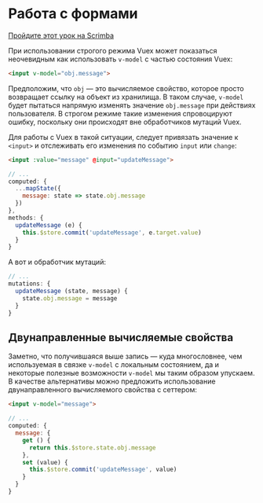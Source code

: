 # Работа с формами

<div class="scrimba"><a href="https://scrimba.com/p/pnyzgAP/cqKRgEC9" target="_blank" rel="noopener noreferrer">Пройдите этот урок на Scrimba</a></div>

При использовании строгого режима Vuex может показаться неочевидным как использовать `v-model` с частью состояния Vuex:

```html
<input v-model="obj.message">
```

Предположим, что `obj` — это вычисляемое свойство, которое просто возвращает ссылку на объект из хранилища. В таком случае, `v-model` будет пытаться напрямую изменять значение `obj.message` при действиях пользователя. В строгом режиме такие изменения спровоцируют ошибку, поскольку они происходят вне обработчиков мутаций Vuex.

Для работы с Vuex в такой ситуации, следует привязать значение к `<input>` и отслеживать его изменения по событию `input` или `change`:

```html
<input :value="message" @input="updateMessage">
```

```js
// ...
computed: {
  ...mapState({
    message: state => state.obj.message
  })
},
methods: {
  updateMessage (e) {
    this.$store.commit('updateMessage', e.target.value)
  }
}
```

А вот и обработчик мутаций:

```js
// ...
mutations: {
  updateMessage (state, message) {
    state.obj.message = message
  }
}
```

## Двунаправленные вычисляемые свойства

Заметно, что получившаяся выше запись — куда многословнее, чем используемая в связке `v-model` с локальным состоянием, да и некоторые полезные возможности `v-model` мы таким образом упускаем. В качестве альтернативы можно предложить использование двунаправленного вычисляемого свойства с сеттером:

```html
<input v-model="message">
```

```js
// ...
computed: {
  message: {
    get () {
      return this.$store.state.obj.message
    },
    set (value) {
      this.$store.commit('updateMessage', value)
    }
  }
}
```
